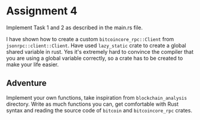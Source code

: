 # Assignment 4

Implement Task 1 and 2 as described in the main.rs file.

I have shown how to create a custom `bitcoincore_rpc::Client` from `jsonrpc::client::Client`.
Have used `lazy_static` crate to create a global shared variable in rust.
Yes it's extremely hard to convince the compiler that you are using a global variable correctly,
so a crate has to be created to make your life easier.

## Adventure

Implement your own functions, take inspiration from `blockchain_analysis` directory.
Write as much functions you can, get comfortable with Rust syntax and reading the source code
of `bitcoin` and `bitcoincore_rpc` crates.

